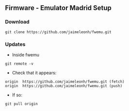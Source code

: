 
## Firmware - Emulator Madrid Setup

### Download
```
git clone https://github.com/jaimeleonh/fwemu.git
```

### Updates
- Inside fwemu
```
git remote -v
```
- Check that it appears:  
```
origin	https://github.com/jaimeleonh/fwemu.git (fetch)
origin	https://github.com/jaimeleonh/fwemu.git (push)
```

- If so:
```
git pull origin 
```
